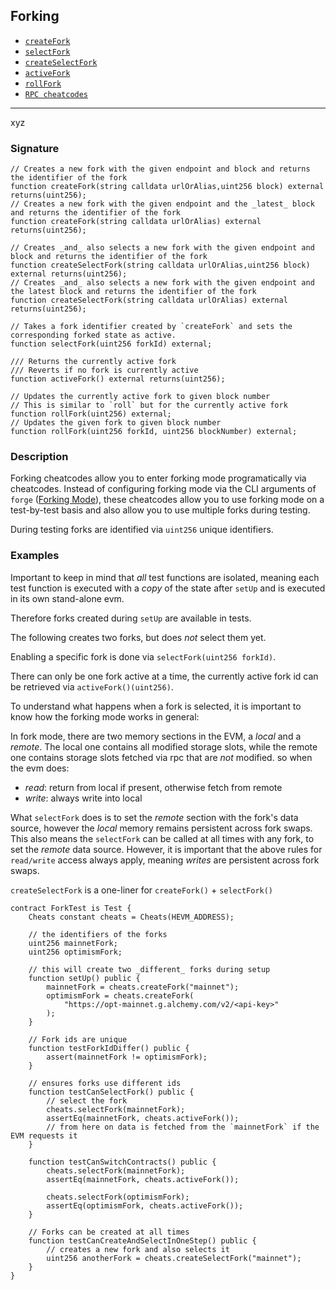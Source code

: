 ## Forking

- [`createFork`](./cheatcodes/createFork.md)
- [`selectFork`](./cheatcodes/selectFork.md)
- [`createSelectFork`](./cheatcodes/createSelectFork.md)
- [`activeFork`](./cheatcodes/activeFork.md)
- [`rollFork`](./cheatcodes/rollFork.md)
- [`RPC cheatcodes`](./rpc.md)

---

xyz

### Signature

```solidity
// Creates a new fork with the given endpoint and block and returns the identifier of the fork
function createFork(string calldata urlOrAlias,uint256 block) external returns(uint256);
// Creates a new fork with the given endpoint and the _latest_ block and returns the identifier of the fork
function createFork(string calldata urlOrAlias) external returns(uint256);

// Creates _and_ also selects a new fork with the given endpoint and block and returns the identifier of the fork
function createSelectFork(string calldata urlOrAlias,uint256 block) external returns(uint256);
// Creates _and_ also selects a new fork with the given endpoint and the latest block and returns the identifier of the fork
function createSelectFork(string calldata urlOrAlias) external returns(uint256);

// Takes a fork identifier created by `createFork` and sets the corresponding forked state as active.
function selectFork(uint256 forkId) external;

/// Returns the currently active fork
/// Reverts if no fork is currently active
function activeFork() external returns(uint256);

// Updates the currently active fork to given block number
// This is similar to `roll` but for the currently active fork
function rollFork(uint256) external;
// Updates the given fork to given block number
function rollFork(uint256 forkId, uint256 blockNumber) external;
```

### Description

Forking cheatcodes allow you to enter forking mode programatically via cheatcodes.
Instead of configuring forking mode via the CLI arguments of `forge` ([Forking Mode](./forge/forking-mode.md)), these cheatcodes allow you to use forking mode on a test-by-test basis and also allow you to use multiple forks during testing.

During testing forks are identified via `uint256` unique identifiers.

### Examples

Important to keep in mind that _all_ test functions are isolated, meaning each test function is executed with a _copy_ of the state after `setUp` and is executed in its own stand-alone evm.

Therefore forks created during `setUp` are available in tests.

The following creates two forks, but does _not_ select them yet.

Enabling a specific fork is done via `selectFork(uint256 forkId)`.

There can only be one fork active at a time, the currently active fork id can be retrieved via `activeFork()(uint256)`.

To understand what happens when a fork is selected, it is important to know how the forking mode works in general:

In fork mode, there are two memory sections in the EVM, a _local_ and a _remote_. The local one contains all modified storage slots, while the remote one contains storage slots fetched via rpc that are _not_ modified.
so when the evm does:

- _read_: return from local if present, otherwise fetch from remote
- _write_: always write into local

What `selectFork` does is to set the _remote_ section with the fork's data source, however the _local_ memory remains persistent across fork swaps. This also means the `selectFork` can be called at all times with any fork, to set the _remote_ data source. However, it is important that the above rules for `read/write` access always apply, meaning _writes_ are persistent across fork swaps.

`createSelectFork` is a one-liner for `createFork()` + `selectFork()`

```solidity
contract ForkTest is Test {
    Cheats constant cheats = Cheats(HEVM_ADDRESS);

    // the identifiers of the forks
    uint256 mainnetFork;
    uint256 optimismFork;

    // this will create two _different_ forks during setup
    function setUp() public {
        mainnetFork = cheats.createFork("mainnet");
        optimismFork = cheats.createFork(
            "https://opt-mainnet.g.alchemy.com/v2/<api-key>"
        );
    }

    // Fork ids are unique
    function testForkIdDiffer() public {
        assert(mainnetFork != optimismFork);
    }

    // ensures forks use different ids
    function testCanSelectFork() public {
        // select the fork
        cheats.selectFork(mainnetFork);
        assertEq(mainnetFork, cheats.activeFork());
        // from here on data is fetched from the `mainnetFork` if the EVM requests it
    }

    function testCanSwitchContracts() public {
        cheats.selectFork(mainnetFork);
        assertEq(mainnetFork, cheats.activeFork());

        cheats.selectFork(optimismFork);
        assertEq(optimismFork, cheats.activeFork());
    }

    // Forks can be created at all times
    function testCanCreateAndSelectInOneStep() public {
        // creates a new fork and also selects it
        uint256 anotherFork = cheats.createSelectFork("mainnet");
    }
}
```
